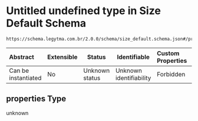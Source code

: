 # Untitled undefined type in Size Default Schema

```txt
https://schema.legytma.com.br/2.0.0/schema/size_default.schema.json#/properties
```




| Abstract            | Extensible | Status         | Identifiable            | Custom Properties | Additional Properties | Access Restrictions | Defined In                                                                              |
| :------------------ | ---------- | -------------- | ----------------------- | :---------------- | --------------------- | ------------------- | --------------------------------------------------------------------------------------- |
| Can be instantiated | No         | Unknown status | Unknown identifiability | Forbidden         | Allowed               | none                | [size_default.schema.json\*](../schema/size_default.schema.json) |

## properties Type

unknown
